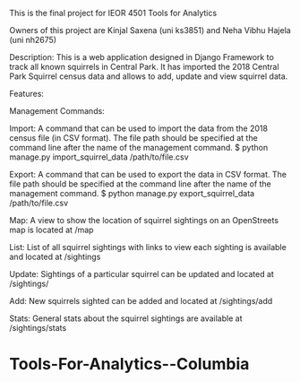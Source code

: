 This is the final project for IEOR 4501 Tools for Analytics 

Owners of this project are Kinjal Saxena (uni ks3851) and Neha Vibhu Hajela (uni nh2675) 

Description: This is a web application designed in Django Framework to track all known squirrels in Central Park. It has imported the 2018 Central Park Squirrel census data and allows to add, update and view squirrel data. 

Features: 

Management Commands: 

Import: A command that can be used to import the data from the 2018 census file (in CSV format). The file path should be specified at the command line after the name of the management command. 
$ python manage.py import_squirrel_data /path/to/file.csv

Export: A command that can be used to export the data in CSV format. The file path should be specified at the command line after the name of the management command. 
$ python manage.py export_squirrel_data /path/to/file.csv

Map: 
A view to show the location of squirrel sightings on an OpenStreets map is located at /map

List: 
List of all squirrel sightings with links to view each sighting is available and located at /sightings 

Update: 
Sightings of a particular squirrel can be updated and located at /sightings/<unique-squirrel-id>

Add:
New squirrels sighted  can be added and located at /sightings/add

Stats: 
General stats about the squirrel sightings are available at /sightings/stats

 



# Tools-For-Analytics--Columbia
